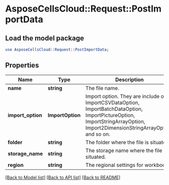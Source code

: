 # AsposeCellsCloud::Request::PostImportData 

## Load the model package
```perl
use AsposeCellsCloud::Request::PostImportData;
```

## Properties
Name | Type | Description | Notes
------------ | ------------- | ------------- | -------------
**name** | **string** | The file name. |
**import_option** | **ImportOption** | Import option. They are include of ImportCSVDataOption, ImportBatchDataOption, ImportPictureOption, ImportStringArrayOption, Import2DimensionStringArrayOption, and so on.   |
**folder** | **string** | The folder where the file is situated. |
**storage_name** | **string** | The storage name where the file is situated. |
**region** | **string** | The regional settings for workbook. |  

[[Back to Model list]](../README.md#documentation-for-requests) [[Back to API list]](../README.md#documentation-for-api-endpoints) [[Back to README]](../README.md)

